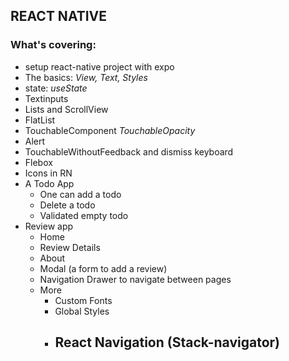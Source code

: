 ## REACT NATIVE

### What's covering:
- setup react-native project with expo
- The basics: _*View, Text, Styles*_
- state: _*useState*_
- Textinputs
- Lists and ScrollView
- FlatList
- TouchableComponent _*TouchableOpacity*_
- Alert
- TouchableWithoutFeedback and dismiss keyboard
- Flebox
- Icons in RN
- A Todo App
  - One can add a todo
  - Delete a todo
  - Validated empty todo
- Review app
  - Home
  - Review Details
  - About
  - Modal (a form to add a review)
  - Navigation Drawer to navigate between pages
  - More
    - Custom Fonts
    - Global Styles
    - React Navigation (Stack-navigator)
      - 